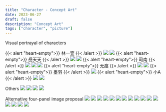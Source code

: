 ```yaml
---
title: "Character - Concept Art"
date: 2023-06-27
draft: false
description: "Concept Art"
tags: ["character", "picture"]
---
```

Visual portrayal of characters

{{< alert "heart-empty">}}
林一壹
{{< /alert >}}
<img class="thumbnailshadow" src="1.png"/>
<img class="thumbnailshadow" src="2.png"/>
{{< alert "heart-empty">}}
岳天天
{{< /alert >}}
<img class="thumbnailshadow" src="3.png"/>
<img class="thumbnailshadow" src="4.png"/>
{{< alert "heart-empty">}}
司南
{{< /alert >}}
<img class="thumbnailshadow" src="5.png"/>
<img class="thumbnailshadow" src="6.png"/>
<img class="thumbnailshadow" src="7.png"/>
{{< alert "heart-empty">}}
无痕
{{< /alert >}}
<img class="thumbnailshadow" src="8.png"/>
<img class="thumbnailshadow" src="9.png"/>
{{< alert "heart-empty">}}
墨羽
{{< /alert >}}
<img class="thumbnailshadow" src="10.png"/>
{{< alert "heart-empty">}}
小A
{{< /alert >}}
<img class="thumbnailshadow" src="11.png"/>
<img class="thumbnailshadow" src="12.png"/>

Others
<img class="thumbnailshadow" src="21.png"/>
<img class="thumbnailshadow" src="22.png"/>
<img class="thumbnailshadow" src="23.png"/>
<img class="thumbnailshadow" src="24.png"/>

Alternative four-panel image proposal
<img class="thumbnailshadow" src="31.png"/>
<img class="thumbnailshadow" src="32.png"/>
<img class="thumbnailshadow" src="33.png"/>
<img class="thumbnailshadow" src="34.png"/>
<img class="thumbnailshadow" src="35.png"/>
<img class="thumbnailshadow" src="36.png"/>
<img class="thumbnailshadow" src="37.png"/>
<img class="thumbnailshadow" src="38.png"/>
<img class="thumbnailshadow" src="39.png"/>
<img class="thumbnailshadow" src="40.png"/>
<img class="thumbnailshadow" src="41.png"/>
<img class="thumbnailshadow" src="42.png"/>
<img class="thumbnailshadow" src="43.png"/>
<img class="thumbnailshadow" src="44.png"/>
<img class="thumbnailshadow" src="45.png"/>
<img class="thumbnailshadow" src="46.png"/>


